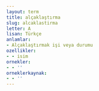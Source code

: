 ```yaml
---
layout: term
title: alçaklaştırma
slug: alcaklastirma
letter: A
lisan: Türkçe
anlamlar:
- Alçaklaştırmak işi veya durumu
ozellikler:
- - isim
ornekler:
- - ''
orneklerkaynak:
- - ''
---
```

